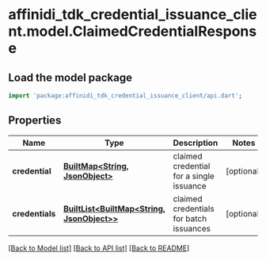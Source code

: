 # affinidi_tdk_credential_issuance_client.model.ClaimedCredentialResponse

## Load the model package

```dart
import 'package:affinidi_tdk_credential_issuance_client/api.dart';
```

## Properties

| Name            | Type                                                                   | Description                              | Notes      |
| --------------- | ---------------------------------------------------------------------- | ---------------------------------------- | ---------- |
| **credential**  | [**BuiltMap&lt;String, JsonObject&gt;**](JsonObject.md)                | claimed credential for a single issuance | [optional] |
| **credentials** | [**BuiltList&lt;BuiltMap&lt;String, JsonObject&gt;&gt;**](BuiltMap.md) | claimed credentials for batch issuances  | [optional] |

[[Back to Model list]](../README.md#documentation-for-models) [[Back to API list]](../README.md#documentation-for-api-endpoints) [[Back to README]](../README.md)
